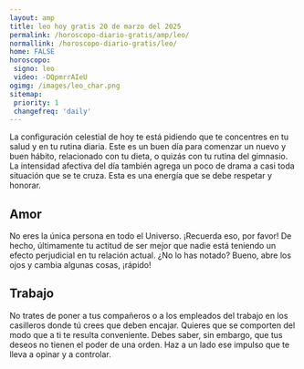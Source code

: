```yaml
---
layout: amp
title: leo hoy gratis 20 de marzo del 2025 
permalink: /horoscopo-diario-gratis/amp/leo/
normallink: /horoscopo-diario-gratis/leo/
home: FALSE
horoscopo:
 signo: leo
 video: -DQpmrrAIeU
ogimg: /images/leo_char.png
sitemap:
 priority: 1
 changefreq: 'daily'
---
```



La configuración celestial de hoy te está pidiendo que te concentres en tu salud y en tu rutina diaria. Este es un buen día para comenzar un nuevo y buen hábito, relacionado con tu dieta, o quizás con tu rutina del gimnasio. La intensidad afectiva del día también agrega un poco de drama a casi toda situación que se te cruza. Esta es una energía que se debe respetar y honorar.

## Amor

No eres la única persona en todo el Universo. ¡Recuerda eso, por favor! De hecho, últimamente tu actitud de ser mejor que nadie está teniendo un efecto perjudicial en tu relación actual. ¿No lo has notado? Bueno, abre los ojos y cambia algunas cosas, ¡rápido!

## Trabajo

No trates de poner a tus compañeros o a los empleados del trabajo en los casilleros donde tú crees que deben encajar. Quieres que se comporten del modo que a ti te resulta conveniente. Debes saber, sin embargo, que tus deseos no tienen el poder de una orden. Haz a un lado ese impulso que te lleva a opinar y a controlar.